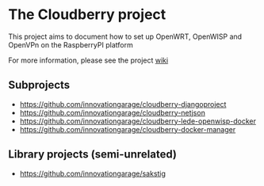# The Cloudberry project
This project aims to document how to set up OpenWRT, OpenWISP and OpenVPn on the RaspberryPI platform

For more information, please see the project [wiki](https://github.com/innovationgarage/cloudberry/wiki)

## Subprojects

* https://github.com/innovationgarage/cloudberry-djangoproject
* https://github.com/innovationgarage/cloudberry-netjson
* https://github.com/innovationgarage/cloudberry-lede-openwisp-docker
* https://github.com/innovationgarage/cloudberry-docker-manager

## Library projects (semi-unrelated)
* https://github.com/innovationgarage/sakstig
